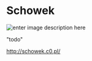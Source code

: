 # Schowek
   ![enter image description here](http://schowek.c0.pl/image/app.ico)
   
"todo"

http://schowek.c0.pl/
